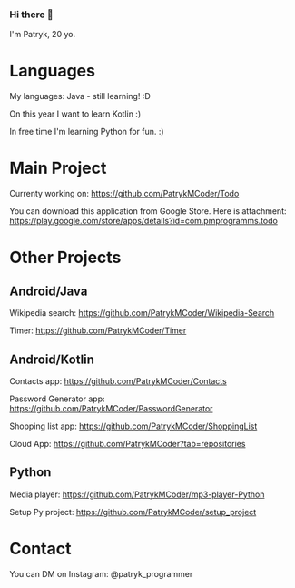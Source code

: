 ### Hi there 👋

I'm Patryk, 20 yo.

# Languages

My languages: Java - still learning! :D

On this year I want to learn Kotlin :)

In free time I'm learning Python for fun. :)

# Main Project

Currenty working on: https://github.com/PatrykMCoder/Todo

You can download this application from Google Store. Here is attachment: https://play.google.com/store/apps/details?id=com.pmprogramms.todo 

# Other Projects

## Android/Java

Wikipedia search: https://github.com/PatrykMCoder/Wikipedia-Search

Timer: https://github.com/PatrykMCoder/Timer

## Android/Kotlin

Contacts app: https://github.com/PatrykMCoder/Contacts

Password Generator app: https://github.com/PatrykMCoder/PasswordGenerator

Shopping list app: https://github.com/PatrykMCoder/ShoppingList

Cloud App: https://github.com/PatrykMCoder?tab=repositories

## Python 

Media player: https://github.com/PatrykMCoder/mp3-player-Python

Setup Py project:  https://github.com/PatrykMCoder/setup_project

# Contact

You can DM on Instagram: @patryk_programmer


